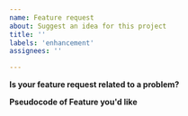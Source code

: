 ```yaml
---
name: Feature request
about: Suggest an idea for this project
title: ''
labels: 'enhancement'
assignees: ''

---
```


**Is your feature request related to a problem?**


**Pseudocode of Feature you'd like**
